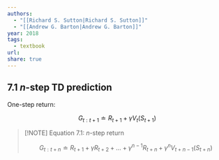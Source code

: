 ```yaml
---
authors:
  - "[[Richard S. Sutton|Richard S. Sutton]]"
  - "[[Andrew G. Barton|Andrew G. Barton]]"
year: 2018
tags:
  - textbook
url: 
share: true
---
```

## 7.1 $n$-step TD prediction

One-step return:

$$
G_{t:t+1} \doteq R_{t+1} + \gamma V_t(S_{t+1})
$$

> [!NOTE] Equation 7.1: $n$-step return
> 
> $$
> G_{t:t+n} \doteq R_{t+1} + \gamma R_{t+2} + \dots + \gamma^{n-1} R_{t+n} + \gamma^n V_{t + n - 1}(S_{t+n}) \tag{7.1}
> $$



